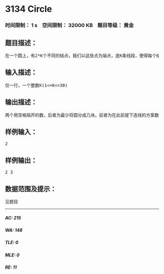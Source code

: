 # 3134 Circle   
### 时间限制： 1 s&nbsp;&nbsp;&nbsp;&nbsp;空间限制： 32000 KB&nbsp;&nbsp;&nbsp;&nbsp;题目等级： 黄金  
## 题目描述：  

<pre>
在一个圆上，有2*K个不同的结点，我们以这些点为端点，连K条线段，使得每个结点都恰好用一次。在满足这些线段将圆分成最少部分的前提下，请计算有多少种连线的方法
</pre>
  
  
## 输入描述：  

<pre>
仅一行，一个整数K(1<=K<=30)
</pre>
  
  
## 输出描述：  

<pre>
两个用空格隔开的数，后者为最少将圆分成几块，前者为在此前提下连线的方案数
</pre>
  
  
## 样例输入：  

<pre>
2
</pre>
  
  
## 样例输出：  

<pre>
2 3
</pre>
  
  
## 数据范围及提示：  

<pre>
见题目
</pre>
  
  
***  

##### AC: 215  
##### WA: 148  
##### TLE: 0  
##### MLE: 0  
##### RE: 11  
